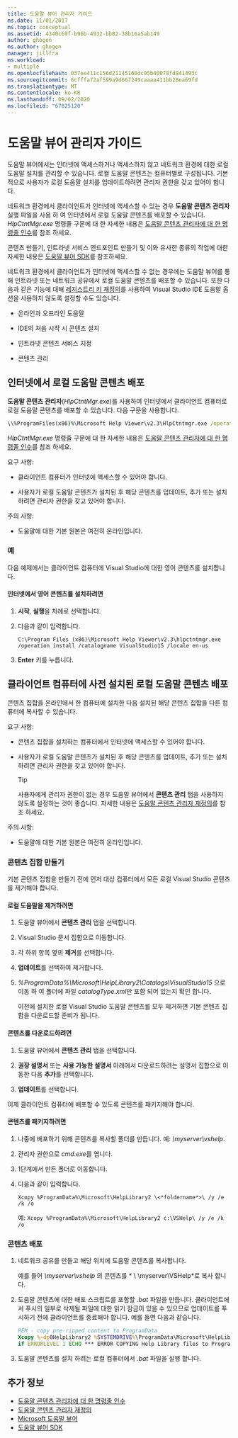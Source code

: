 ```yaml
---
title: 도움말 뷰어 관리자 가이드
ms.date: 11/01/2017
ms.topic: conceptual
ms.assetid: 4340c69f-b96b-4932-bb82-38b16a5ab149
author: ghogen
ms.author: ghogen
manager: jillfra
ms.workload:
- multiple
ms.openlocfilehash: 037ee411c156d21145160dc95b40078fd841493c
ms.sourcegitcommit: 6cfffa72af599a9d667249caaaa411bb28ea69fd
ms.translationtype: MT
ms.contentlocale: ko-KR
ms.lasthandoff: 09/02/2020
ms.locfileid: "67825120"
---
```

# <a name="help-viewer-administrator-guide"></a>도움말 뷰어 관리자 가이드

도움말 뷰어에서는 인터넷에 액세스하거나 액세스하지 않고 네트워크 환경에 대한 로컬 도움말 설치를 관리할 수 있습니다. 로컬 도움말 콘텐츠는 컴퓨터별로 구성됩니다. 기본적으로 사용자가 로컬 도움말 설치를 업데이트하려면 관리자 권한을 갖고 있어야 합니다.

네트워크 환경에서 클라이언트가 인터넷에 액세스할 수 있는 경우 **도움말 콘텐츠 관리자** 실행 파일을 사용 하 여 인터넷에서 로컬 도움말 콘텐츠를 배포할 수 있습니다. *HlpCtntMgr.exe* 명령줄 구문에 대 한 자세한 내용은 [도움말 콘텐츠 관리자에 대 한 명령줄 인수](../help-viewer/command-line-arguments.md)를 참조 하세요.

콘텐츠 만들기, 인트라넷 서비스 엔드포인트 만들기 및 이와 유사한 종류의 작업에 대한 자세한 내용은 [도움말 뷰어 SDK](../extensibility/internals/microsoft-help-viewer-sdk.md)를 참조하세요.

네트워크 환경에서 클라이언트가 인터넷에 액세스할 수 없는 경우에는 도움말 뷰어를 통해 인트라넷 또는 네트워크 공유에서 로컬 도움말 콘텐츠를 배포할 수 있습니다. 또한 다음과 같은 기능에 대해 [레지스트리 키 재정의](../help-viewer/behavior-overrides.md)를 사용하여 Visual Studio IDE 도움말 옵션을 사용하지 않도록 설정할 수도 있습니다.

- 온라인과 오프라인 도움말

- IDE의 처음 시작 시 콘텐츠 설치

- 인트라넷 콘텐츠 서비스 지정

- 콘텐츠 관리

## <a name="deploy-local-help-content-from-the-internet"></a>인터넷에서 로컬 도움말 콘텐츠 배포

**도움말 콘텐츠 관리자**(*HlpCtntMgr.exe*)를 사용하여 인터넷에서 클라이언트 컴퓨터로 로컬 도움말 콘텐츠를 배포할 수 있습니다. 다음 구문을 사용합니다.

```cmd
\\%ProgramFiles(x86)%\Microsoft Help Viewer\v2.3\HlpCtntmgr.exe /operation \<*name*> /catalogname \<*catalog name*> /locale \<*locale*>
```

*HlpCtntMgr.exe* 명령줄 구문에 대 한 자세한 내용은 [도움말 콘텐츠 관리자에 대 한 명령줄 인수](../help-viewer/command-line-arguments.md)를 참조 하세요.

요구 사항:

- 클라이언트 컴퓨터가 인터넷에 액세스할 수 있어야 합니다.

- 사용자가 로컬 도움말 콘텐츠가 설치된 후 해당 콘텐츠를 업데이트, 추가 또는 설치하려면 관리자 권한을 갖고 있어야 합니다.

주의 사항:

- 도움말에 대한 기본 원본은 여전히 온라인입니다.

### <a name="example"></a>예

다음 예제에서는 클라이언트 컴퓨터에 Visual Studio에 대한 영어 콘텐츠를 설치합니다.

#### <a name="to-install-english-content-from-the-internet"></a>인터넷에서 영어 콘텐츠를 설치하려면

1. **시작**, **실행**을 차례로 선택합니다.

2. 다음과 같이 입력합니다.

     `C:\Program Files (x86)\Microsoft Help Viewer\v2.3\hlpctntmgr.exe /operation install /catalogname VisualStudio15 /locale en-us`

3. **Enter** 키를 누릅니다.

## <a name="deploy-pre-installed-local-help-content-on-client-computers"></a>클라이언트 컴퓨터에 사전 설치된 로컬 도움말 콘텐츠 배포

콘텐츠 집합을 온라인에서 한 컴퓨터에 설치한 다음 설치된 해당 콘텐츠 집합을 다른 컴퓨터에 복사할 수 있습니다.

요구 사항:

- 콘텐츠 집합을 설치하는 컴퓨터에서 인터넷에 액세스할 수 있어야 합니다.

- 사용자가 로컬 도움말 콘텐츠가 설치된 후 해당 콘텐츠를 업데이트, 추가 또는 설치하려면 관리자 권한을 갖고 있어야 합니다.

    > [!TIP]
    > 사용자에게 관리자 권한이 없는 경우 도움말 뷰어에서 **콘텐츠 관리** 탭을 사용하지 않도록 설정하는 것이 좋습니다. 자세한 내용은 [도움말 콘텐츠 관리자 재정의](../help-viewer/behavior-overrides.md)를 참조 하세요.

주의 사항:

- 도움말에 대한 기본 원본은 여전히 온라인입니다.

### <a name="create-the-content-set"></a>콘텐츠 집합 만들기

기본 콘텐츠 집합을 만들기 전에 먼저 대상 컴퓨터에서 모든 로컬 Visual Studio 콘텐츠를 제거해야 합니다.

#### <a name="to-uninstall-local-help"></a>로컬 도움말을 제거하려면

1. 도움말 뷰어에서 **콘텐츠 관리** 탭을 선택합니다.

2. Visual Studio 문서 집합으로 이동합니다.

3. 각 하위 항목 옆의 **제거**를 선택합니다.

4. **업데이트**를 선택하여 제거합니다.

5. *%ProgramData%\Microsoft\HelpLibrary2\Catalogs\VisualStudio15* 으로 이동 하 여 폴더에 파일 *catalogType.xml*만 포함 되어 있는지 확인 합니다.

   이전에 설치한 로컬 Visual Studio 도움말 콘텐츠를 모두 제거하면 기본 콘텐츠 집합을 다운로드할 준비가 됩니다.

#### <a name="to-download-the-content"></a>콘텐츠를 다운로드하려면

1. 도움말 뷰어에서 **콘텐츠 관리** 탭을 선택합니다.

2. **권장 설명서** 또는 **사용 가능한 설명서** 아래에서 다운로드하려는 설명서 집합으로 이동한 다음 **추가**를 선택합니다.

3. **업데이트**를 선택합니다.

이제 클라이언트 컴퓨터에 배포할 수 있도록 콘텐츠를 패키지해야 합니다.

#### <a name="to-package-the-content"></a>콘텐츠를 패키지하려면

1. 나중에 배포하기 위해 콘텐츠를 복사할 폴더를 만듭니다. 예: *\myserver\vshelp*.

2. 관리자 권한으로 *cmd.exe*를 엽니다.

3. 1단계에서 만든 폴더로 이동합니다.

4. 다음과 같이 입력합니다.

     `Xcopy %ProgramData%\Microsoft\HelpLibrary2 \<*foldername*>\ /y /e /k /o`

     예: `Xcopy %ProgramData%\Microsoft\HelpLibrary2 c:\VSHelp\ /y /e /k /o`

### <a name="deploy-the-content"></a>콘텐츠 배포

1. 네트워크 공유를 만들고 해당 위치에 도움말 콘텐츠를 복사합니다.

     예를 들어 *\myserver\vshelp* 의 콘텐츠를 * \\ \myserver\VSHelp*로 복사 합니다.

2. 도움말 콘텐츠에 대한 배포 스크립트를 포함할 *.bat* 파일을 만듭니다. 클라이언트에서 푸시의 일부로 삭제될 파일에 대한 읽기 잠금이 있을 수 있으므로 업데이트를 푸시하기 전에 클라이언트를 종료해야 합니다. 예를 들면 다음과 같습니다.

    ```cmd
    REM - copy pre-ripped content to ProgramData
    Xcopy %~dp0HelpLibrary2 %SYSTEMDRIVE%\ProgramData\Microsoft\HelpLibrary2\ /y /e /k /o
    if ERRORLEVEL 1 ECHO *** ERROR COPYING Help Library files to ProgramData (%ERRORLEVEL%)
    ```

3. 도움말 콘텐츠를 설치 하려는 로컬 컴퓨터에서 *.bat* 파일을 실행 합니다.

## <a name="see-also"></a>추가 정보

- [도움말 콘텐츠 관리자에 대 한 명령줄 인수](../help-viewer/command-line-arguments.md)
- [도움말 콘텐츠 관리자 재정의](../help-viewer/behavior-overrides.md)
- [Microsoft 도움말 뷰어](../help-viewer/overview.md)
- [도움말 뷰어 SDK](../extensibility/internals/microsoft-help-viewer-sdk.md)